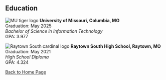 ## **Education**
![MU tiger logo](https://upload.wikimedia.org/wikipedia/en/thumb/2/2c/Missouri_Tigers_logo.svg/1200px-Missouri_Tigers_logo.svg.png)
  **University of Missouri, Columbia, MO**  
  Graduation: May 2025  
  _Bachelor of Science in Information Technology_  
  GPA: 3.977

![Raytown South cardinal logo](http://s3-us-west-2.amazonaws.com/sportshub2-uploads-prod/files/sites/2843/2020/11/19132426/RaytownSouth_Logo.png)
  **Raytown South High School, Raytown, MO**  
  Graduation: May 2021  
  _High School Diploma_  
  GPA: 4.324

[Back to Home Page](https://github.com/erinshawhan/midterm-IT1000/blob/main/README.md)
